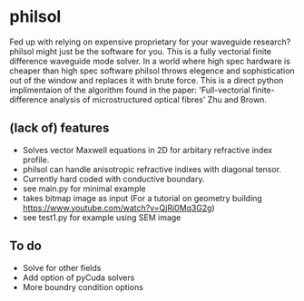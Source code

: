 # philsol
Fed up with relying on expensive proprietary for your waveguide research?  philsol might just be the software for you. 
This is a fully vectorial finite difference waveguide mode solver. In a world where high spec hardware is cheaper than high spec software philsol throws elegence and sophistication out of the window and replaces it with brute force. 
This is a direct python implimentaion of the algorithm found in the paper: 
'Full-vectorial finite-difference analysis of microstructured optical fibres' Zhu and Brown. 

## (lack of) features
- Solves vector Maxwell equations in 2D for arbitary refractive index profile. 
- philsol can handle anisotropic refractive indixes with diagonal tensor.
- Currently hard coded with conductive boundary.
- see main.py for minimal example
- takes bitmap image as input (For a tutorial on geometry building https://www.youtube.com/watch?v=QjRi0Mq3G2g)
- see test1.py for example using SEM image

## To do 
- Solve for other fields 
- Add option of pyCuda solvers 
- More boundry condition options
